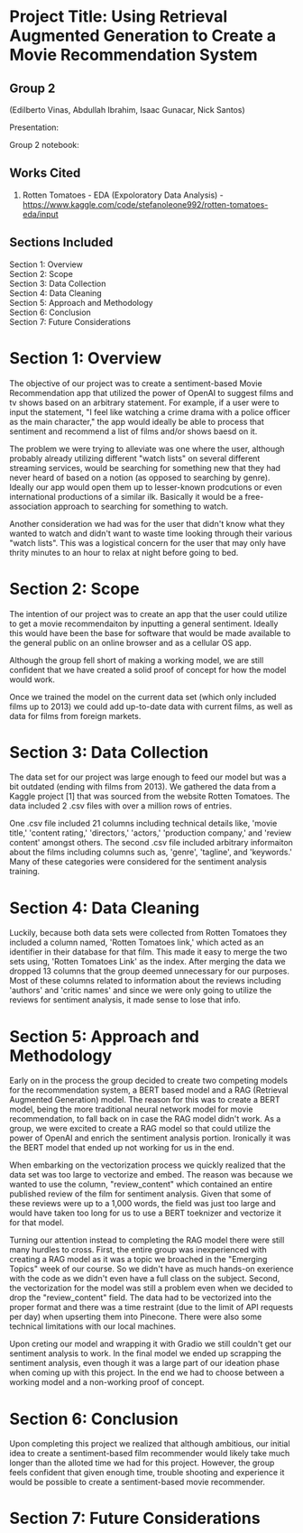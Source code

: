 
# Project Title: Using Retrieval Augmented Generation to Create a Movie Recommendation System
## Group 2
(Edilberto Vinas, Abdullah Ibrahim, Isaac Gunacar, Nick Santos)

Presentation: 

Group 2 notebook: 

## Works Cited
1. Rotten Tomatoes - EDA (Expoloratory Data Analysis) - https://www.kaggle.com/code/stefanoleone992/rotten-tomatoes-eda/input

## Sections Included
Section 1: Overview<br>
Section 2: Scope<br>
Section 3: Data Collection<br>
Section 4: Data Cleaning<br>
Section 5: Approach and Methodology<br>
Section 6: Conclusion<br>
Section 7: Future Considerations<br>

# Section 1: Overview
The objective of our project was to create a sentiment-based Movie Recommendation app that utilized the power of OpenAI to suggest films and tv shows based on an arbitrary statement. For example, if a user were to input the statement, "I feel like watching a crime drama with a police officer as the main character," the app would ideally be able to process that sentiment and recommend a list of films and/or shows baesd on it.

The problem we were trying to alleviate was one where the user, although probably already utilizing different "watch lists" on several different streaming services, would be searching for something new that they had never heard of based on a notion (as opposed to searching by genre). Ideally our app would open them up to lesser-known prodcutions or even international productions of a similar ilk. Basically it would be a free-association approach to searching for something to watch.

Another consideration we had was for the user that didn't know what they wanted to watch and didn't want to waste time looking through their various "watch lists". This was a logistical concern for the user that may only have thrity minutes to an hour to relax at night before going to bed.

# Section 2: Scope
The intention of our project was to create an app that the user could utilize to get a movie recommendaiton by inputting a general sentiment. Ideally this would have been the base for software that would be made available to the general public on an online browser and as a cellular OS app. 

Although the group fell short of making a working model, we are still confident that we have created a solid proof of concept for how the model would work.

Once we trained the model on the current data set (which only included films up to 2013) we could add up-to-date data with current films, as well as data for films from foreign markets.

# Section 3: Data Collection
The data set for our project was large enough to feed our model but was a bit outdated (ending with films from 2013). We gathered the data from a Kaggle project [1] that was sourced from the website Rotten Tomatoes. The data included 2 .csv files with over a million rows of entries.

One .csv file included 21 columns including technical details like, 'movie title,' 'content rating,' 'directors,' 'actors,' 'production company,' and 'review content' amongst others. The second .csv file included arbitrary informaiton about the films including columns such as, 'genre', 'tagline', and 'keywords.' Many of these categories were considered for the sentiment analysis training.

# Section 4: Data Cleaning
Luckily, because both data sets were collected from Rotten Tomatoes they included a column named, 'Rotten Tomatoes link,' which acted as an identifier in their database for that film. This made it easy to merge the two sets using, 'Rotten Tomatoes Link' as the index. After merging the data we dropped 13 columns that the group deemed unnecessary for our purposes. Most of these columns related to information about the reviews including 'authors' and 'critic names' and since we were only going to utilize the reviews for sentiment analysis, it made sense to lose that info.

# Section 5: Approach and Methodology
Early on in the process the group decided to create two competing models for the recommendation system, a BERT based model and a RAG (Retrieval Augmented Generation) model. The reason for this was to create a BERT model, being the more traditional neural network model for movie recommendation, to fall back on in case the RAG model didn't work. As a group, we were excited to create a RAG model so that could utilize the power of OpenAI and enrich the sentiment analysis portion. Ironically it was the BERT model that ended up not working for us in the end.

When embarking on the vectorization process we quickly realized that the data set was too large to vectorize and embed. The reason was because we wanted to use the column, "review_content" which contained an entire published review of the film for sentiment analysis. Given that some of these reviews were up to a 1,000 words, the field was just too large and would have taken too long for us to use a BERT toeknizer and vectorize it for that model.

Turning our attention instead to completing the RAG model there were still many hurdles to cross. First, the entire group was inexperienced with creating a RAG model as it was a topic we broached in the "Emerging Topics" week of our course. So we didn't have as much hands-on exerience with the code as we didn't even have a full class on the subject. Second, the vectorization for the model was still a problem even when we decided to drop the "review_content" field. The data had to be vectorized into the proper format and there was a time restraint (due to the limit of API requests per day) when upserting them into Pinecone. There were also some technical limitations with our local machines.

Upon creting our model and wrapping it with Gradio we still couldn't get our sentiment analysis to work. In the final model we ended up scrapping the sentiment analysis, even though it was a large part of our ideation phase when coming up with this project. In the end we had to choose between a working model and a non-working proof of concept.

# Section 6: Conclusion
Upon completing this project we realized that although ambitious, our initial idea to create a sentiment-based film recommender would likely take much longer than the alloted time we had for this project. However, the group feels confident that given enough time, trouble shooting and experience it would be possible to create a sentiment-based movie recommender.

# Section 7: Future Considerations
